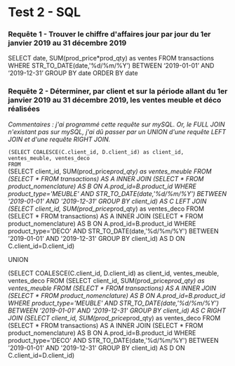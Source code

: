 # Test 2 - SQL

### Requête 1 - Trouver le chiffre d'affaires jour par jour du 1er janvier 2019 au 31 décembre 2019

SELECT date, SUM(prod_price*prod_qty) as ventes FROM transactions WHERE STR_TO_DATE(date,'%d/%m/%Y’) BETWEEN ‘2019-01-01’ AND ‘2019-12-31’ GROUP BY date ORDER BY date


### Requête 2 - Déterminer, par client et sur la période allant du 1er janvier 2019 au 31 décembre 2019, les ventes meuble et déco réalisées
*Commentaires : j'ai programmé cette requête sur mySQL. Or, le FULL JOIN n'existant pas sur mySQL, j'ai dû passer par un UNION d'une requête LEFT JOIN et d'une requête RIGHT JOIN.*


`(SELECT COALESCE(C.client_id, D.client_id) as client_id, ventes_meuble, ventes_deco`  
`FROM`  
(SELECT client_id, SUM(prod_price*prod_qty) as ventes_meuble FROM (SELECT * FROM transactions) AS A INNER JOIN (SELECT * FROM product_nomenclature) AS B ON A.prod_id=B.product_id WHERE product_type='MEUBLE' AND STR_TO_DATE(date,'%d/%m/%Y') BETWEEN '2019-01-01' AND '2019-12-31' GROUP BY client_id) AS C 
LEFT JOIN 
(SELECT client_id, SUM(prod_price*prod_qty) as ventes_deco FROM (SELECT * FROM transactions) AS A INNER JOIN (SELECT * FROM product_nomenclature) AS B ON A.prod_id=B.product_id WHERE product_type='DECO' AND STR_TO_DATE(date,'%d/%m/%Y') BETWEEN '2019-01-01' AND '2019-12-31' GROUP BY client_id) AS D 
ON C.client_id=D.client_id)

UNION

(SELECT COALESCE(C.client_id, D.client_id) as client_id, ventes_meuble, ventes_deco 
FROM 
(SELECT client_id, SUM(prod_price*prod_qty) as ventes_meuble FROM (SELECT * FROM transactions) AS A INNER JOIN (SELECT * FROM product_nomenclature) AS B ON A.prod_id=B.product_id WHERE product_type='MEUBLE' AND STR_TO_DATE(date,'%d/%m/%Y') BETWEEN '2019-01-01' AND '2019-12-31' GROUP BY client_id) AS C 
RIGHT JOIN 
(SELECT client_id, SUM(prod_price*prod_qty) as ventes_deco FROM (SELECT * FROM transactions) AS A INNER JOIN (SELECT * FROM product_nomenclature) AS B ON A.prod_id=B.product_id WHERE product_type='DECO' AND STR_TO_DATE(date,'%d/%m/%Y') BETWEEN '2019-01-01' AND '2019-12-31' GROUP BY client_id) AS D 
ON C.client_id=D.client_id)


